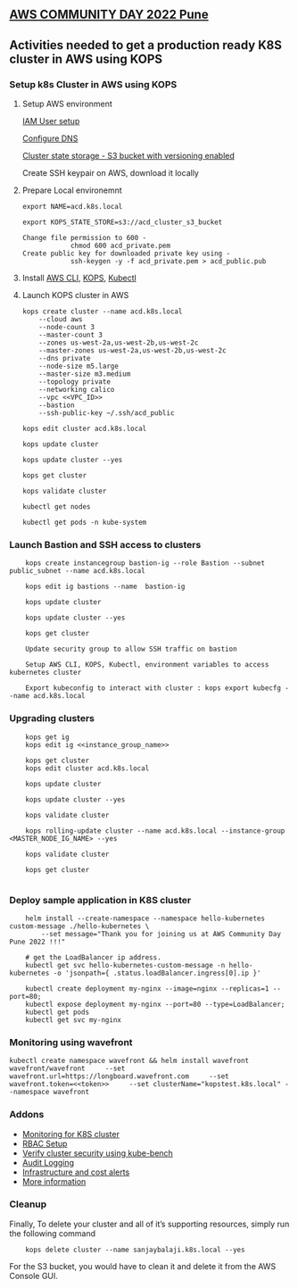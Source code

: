 ## [AWS COMMUNITY DAY 2022 Pune](https://acdpune.in/)

## Activities needed to get a production ready K8S cluster in AWS using KOPS


### Setup k8s Cluster in AWS using KOPS

1. Setup AWS environment 

    [IAM User setup](https://kops.sigs.k8s.io/getting_started/aws/#setup-iam-user)
    
    [Configure DNS](https://kops.sigs.k8s.io/getting_started/aws/#configure-dns)
    
    [Cluster state storage - S3 bucket with versioning enabled](https://kops.sigs.k8s.io/getting_started/aws/#cluster-state-storage)
    
    Create SSH keypair on AWS, download it locally
    



2. Prepare Local environemnt
    ```
    export NAME=acd.k8s.local
    
    export KOPS_STATE_STORE=s3://acd_cluster_s3_bucket

    Change file permission to 600 -
                chmod 600 acd_private.pem
    Create public key for downloaded private key using -
                ssh-keygen -y -f acd_private.pem > acd_public.pub
    
    ```



3. Install [AWS CLI](https://docs.aws.amazon.com/cli/latest/userguide/getting-started-install.html), [KOPS](https://kops.sigs.k8s.io/getting_started/install/), [Kubectl](https://kubernetes.io/docs/tasks/tools/#kubectl) 



4. Launch KOPS cluster in AWS
    ```
    kops create cluster --name acd.k8s.local 
        --cloud aws 
        --node-count 3 
        --master-count 3 
        --zones us-west-2a,us-west-2b,us-west-2c 
        --master-zones us-west-2a,us-west-2b,us-west-2c  
        --dns private 
        --node-size m5.large 
        --master-size m3.medium 
        --topology private 
        --networking calico 
        --vpc <<VPC_ID>>
        --bastion
        --ssh-public-key ~/.ssh/acd_public

    kops edit cluster acd.k8s.local

    kops update cluster

    kops update cluster --yes

    kops get cluster

    kops validate cluster

    kubectl get nodes

    kubectl get pods -n kube-system

    ```


### Launch Bastion and SSH access to clusters
```
    kops create instancegroup bastion-ig --role Bastion --subnet public_subnet --name acd.k8s.local

    kops edit ig bastions --name  bastion-ig

    kops update cluster

    kops update cluster --yes

    kops get cluster

    Update security group to allow SSH traffic on bastion

    Setup AWS CLI, KOPS, Kubectl, environment variables to access kubernetes cluster

    Export kubeconfig to interact with cluster : kops export kubecfg --name acd.k8s.local

```


### Upgrading clusters
```
    kops get ig
    kops edit ig <<instance_group_name>>

    kops get cluster
    kops edit cluster acd.k8s.local

    kops update cluster

    kops update cluster --yes
    
    kops validate cluster

    kops rolling-update cluster --name acd.k8s.local --instance-group <MASTER_NODE_IG_NAME> --yes

    kops validate cluster 

    kops get cluster
    
```

### Deploy sample application in K8S cluster
```
    helm install --create-namespace --namespace hello-kubernetes custom-message ./hello-kubernetes \
        --set message="Thank you for joining us at AWS Community Day Pune 2022 !!!"

    # get the LoadBalancer ip address.
    kubectl get svc hello-kubernetes-custom-message -n hello-kubernetes -o 'jsonpath={ .status.loadBalancer.ingress[0].ip }'

    kubectl create deployment my-nginx --image=nginx --replicas=1 --port=80; 
    kubectl expose deployment my-nginx --port=80 --type=LoadBalancer;
    kubectl get pods
    kubectl get svc my-nginx

```

### Monitoring using wavefront

```
kubectl create namespace wavefront && helm install wavefront wavefront/wavefront     --set wavefront.url=https://longboard.wavefront.com     --set wavefront.token=<<token>>     --set clusterName="kopstest.k8s.local" --namespace wavefront
```

### Addons
- [Monitoring for K8S cluster](https://docs.wavefront.com/kubernetes.html?utm_source=Website&utm_medium=referral&utm_campaign=integrations-page)
- [RBAC Setup](https://pracucci.com/kubernetes-rbac-with-kops.html)
- [Verify cluster security using kube-bench](https://github.com/aquasecurity/kube-bench/blob/main/docs/running.md#running-kube-bench)
- [Audit Logging](https://kops.sigs.k8s.io/cluster_spec/#audit-logging)
- [Infrastructure and cost alerts](https://docs.kubecost.com/install-and-configure/install)
- [More information](https://kops.sigs.k8s.io/getting_started/production/)




### Cleanup
Finally, To delete your cluster and all of it’s supporting resources, simply run the following command
```
    kops delete cluster --name sanjaybalaji.k8s.local --yes
```
For the S3 bucket, you would have to clean it and delete it from the AWS Console GUI.



